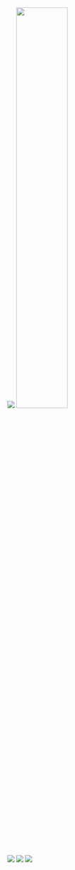 
##
<div style="dsplay: inline_block">
  <img src="https://github-readme-stats.vercel.app/api?username=gabriel-nascimento-sousa&show_icons=true&theme=transparent">
  <img width="48%" src="https://github-readme-stats.vercel.app/api/top-langs/?username=gabriel-nascimento-sousa&layout=compact">
</div>

##

<div> 
  <a href="https://www.linkedin.com/in/gabriel-nascimento-sousa-795129149/" target="_blank"><img src="https://img.shields.io/badge/-LinkedIn-%230077B5?style=for-the-badge&logo=linkedin&logoColor=white" target="_blank"></a> 
  <a href="https://instagram.com/rafaballerini" target="_blank"><img src="https://img.shields.io/badge/-Instagram-%23E4405F?style=for-the-badge&logo=instagram&logoColor=white" target="_blank"></a>
  <a href = "mailto:sousa.gabriel.dev@gmail.com"><img src="https://img.shields.io/badge/-Gmail-%23333?style=for-the-badge&logo=gmail&logoColor=white" target="_blank"></a>
  
  
</div>
